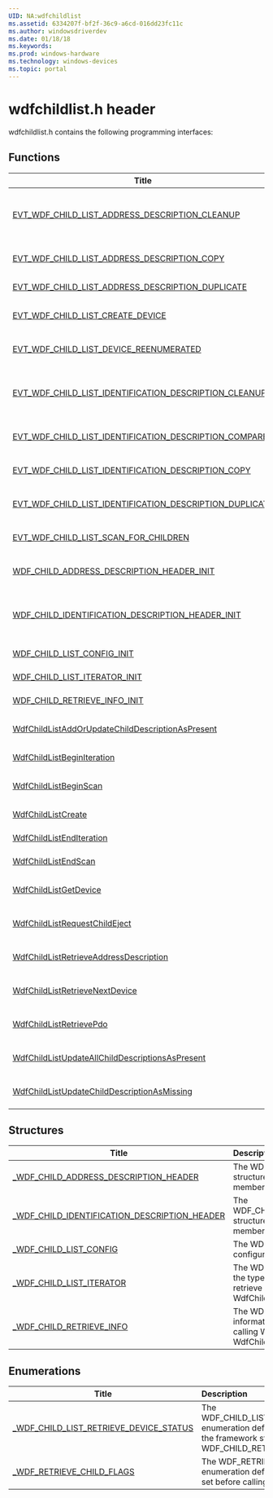 ```yaml
---
UID: NA:wdfchildlist
ms.assetid: 6334207f-bf2f-36c9-a6cd-016dd23fc11c
ms.author: windowsdriverdev
ms.date: 01/18/18
ms.keywords: 
ms.prod: windows-hardware
ms.technology: windows-devices
ms.topic: portal
---
```


# wdfchildlist.h header



wdfchildlist.h contains the following programming interfaces:





## Functions
| Title | Description |
| ---- |:---- |
| [EVT_WDF_CHILD_LIST_ADDRESS_DESCRIPTION_CLEANUP](nc-wdfchildlist-evt_wdf_child_list_address_description_cleanup.md) | A driver's EvtChildListAddressDescriptionCleanup event callback function frees any memory allocations for an address description that the driver's EvtChildListAddressDescriptionDuplicate callback function allocated. |
| [EVT_WDF_CHILD_LIST_ADDRESS_DESCRIPTION_COPY](nc-wdfchildlist-evt_wdf_child_list_address_description_copy.md) | A driver's EvtChildListAddressDescriptionCopy event callback function copies a child address description from one specified location to another. |
| [EVT_WDF_CHILD_LIST_ADDRESS_DESCRIPTION_DUPLICATE](nc-wdfchildlist-evt_wdf_child_list_address_description_duplicate.md) | A driver's EvtChildListAddressDescriptionDuplicate event callback function duplicates a child address description. |
| [EVT_WDF_CHILD_LIST_CREATE_DEVICE](nc-wdfchildlist-evt_wdf_child_list_create_device.md) | A bus driver'sEvtChildListCreateDevice event callback function creates a framework device object for a new device that has been dynamically enumerated. |
| [EVT_WDF_CHILD_LIST_DEVICE_REENUMERATED](nc-wdfchildlist-evt_wdf_child_list_device_reenumerated.md) | A driver's EvtChildListDeviceReenumerated event callback function enables the driver to approve or cancel a reenumeration of a specified device. |
| [EVT_WDF_CHILD_LIST_IDENTIFICATION_DESCRIPTION_CLEANUP](nc-wdfchildlist-evt_wdf_child_list_identification_description_cleanup.md) | A driver's EvtChildListIdentificationDescriptionCleanup event callback function frees any memory allocations for an identification description that the driver's EvtChildListIdentificationDescriptionDuplicate callback function allocated. |
| [EVT_WDF_CHILD_LIST_IDENTIFICATION_DESCRIPTION_COMPARE](nc-wdfchildlist-evt_wdf_child_list_identification_description_compare.md) | A driver's EvtChildListIdentificationDescriptionCompare event callback function compares one child identification description with another. |
| [EVT_WDF_CHILD_LIST_IDENTIFICATION_DESCRIPTION_COPY](nc-wdfchildlist-evt_wdf_child_list_identification_description_copy.md) | A driver's EvtChildListIdentificationDescriptionCopy event callback function copies a child identification description from one specified location to another. |
| [EVT_WDF_CHILD_LIST_IDENTIFICATION_DESCRIPTION_DUPLICATE](nc-wdfchildlist-evt_wdf_child_list_identification_description_duplicate.md) | A driver's EvtChildListIdentificationDescriptionDuplicate event callback function duplicates a child identification description. |
| [EVT_WDF_CHILD_LIST_SCAN_FOR_CHILDREN](nc-wdfchildlist-evt_wdf_child_list_scan_for_children.md) | A driver's EvtChildListScanForChildren event callback function must report all of the child devices that are present. |
| [WDF_CHILD_ADDRESS_DESCRIPTION_HEADER_INIT](nf-wdfchildlist-wdf_child_address_description_header_init.md) | The WDF_CHILD_ADDRESS_DESCRIPTION_HEADER_INIT function initializes a WDF_CHILD_ADDRESS_DESCRIPTION_HEADER structure. |
| [WDF_CHILD_IDENTIFICATION_DESCRIPTION_HEADER_INIT](nf-wdfchildlist-wdf_child_identification_description_header_init.md) | The WDF_CHILD_IDENTIFICATION_DESCRIPTION_HEADER_INIT function initializes a WDF_CHILD_IDENTIFICATION_DESCRIPTION_HEADER structure. |
| [WDF_CHILD_LIST_CONFIG_INIT](nf-wdfchildlist-wdf_child_list_config_init.md) | The WDF_CHILD_LIST_CONFIG_INIT function initializes a WDF_CHILD_LIST_CONFIG structure. |
| [WDF_CHILD_LIST_ITERATOR_INIT](nf-wdfchildlist-wdf_child_list_iterator_init.md) | The WDF_CHILD_LIST_ITERATOR_INIT function initializes a WDF_CHILD_LIST_ITERATOR structure. |
| [WDF_CHILD_RETRIEVE_INFO_INIT](nf-wdfchildlist-wdf_child_retrieve_info_init.md) | The WDF_CHILD_RETRIEVE_INFO_INIT function initializes a WDF_CHILD_RETRIEVE_INFO structure. |
| [WdfChildListAddOrUpdateChildDescriptionAsPresent](nf-wdfchildlist-wdfchildlistaddorupdatechilddescriptionaspresent.md) | The WdfChildListAddOrUpdateChildDescriptionAsPresent method adds a new child description to a list of children or updates an existing child description. |
| [WdfChildListBeginIteration](nf-wdfchildlist-wdfchildlistbeginiteration.md) | The WdfChildListBeginIteration method prepares the framework for retrieving items from a specified child list. |
| [WdfChildListBeginScan](nf-wdfchildlist-wdfchildlistbeginscan.md) | The WdfChildListBeginScan method prepares a specified list of child devices so the driver can update the information in the list. |
| [WdfChildListCreate](nf-wdfchildlist-wdfchildlistcreate.md) | The WdfChildListCreate method creates a child list for a specified parent device. |
| [WdfChildListEndIteration](nf-wdfchildlist-wdfchildlistenditeration.md) | The WdfChildListEndIteration method processes modifications to a specified child list. |
| [WdfChildListEndScan](nf-wdfchildlist-wdfchildlistendscan.md) | The WdfChildListEndScan method processes modifications to a specified child list. |
| [WdfChildListGetDevice](nf-wdfchildlist-wdfchildlistgetdevice.md) | The WdfChildListGetDevice method returns a handle to the framework device object that represents the parent device of a specified child list. |
| [WdfChildListRequestChildEject](nf-wdfchildlist-wdfchildlistrequestchildeject.md) | The WdfChildListRequestChildEject method informs the framework that a specified device is about to be ejected from its docking station. |
| [WdfChildListRetrieveAddressDescription](nf-wdfchildlist-wdfchildlistretrieveaddressdescription.md) | The WdfChildListRetrieveAddressDescription method locates a child device that has a specified identification description and retrieves the device's address description. |
| [WdfChildListRetrieveNextDevice](nf-wdfchildlist-wdfchildlistretrievenextdevice.md) | The WdfChildListRetrieveNextDevice method traverses a specified child list and retrieves the next child device that matches specified criteria. |
| [WdfChildListRetrievePdo](nf-wdfchildlist-wdfchildlistretrievepdo.md) | The WdfChildListRetrievePdo method returns a handle to the framework device object that is associated with a specified child description in a child list. |
| [WdfChildListUpdateAllChildDescriptionsAsPresent](nf-wdfchildlist-wdfchildlistupdateallchilddescriptionsaspresent.md) | The WdfChildListUpdateAllChildDescriptionsAsPresent method informs the framework that all of the child devices in a specified child list are plugged in and available. |
| [WdfChildListUpdateChildDescriptionAsMissing](nf-wdfchildlist-wdfchildlistupdatechilddescriptionasmissing.md) | The WdfChildListUpdateChildDescriptionAsMissing method informs the framework that a specified child device is currently unplugged or otherwise unavailable. |



## Structures
| Title | Description |
| ---- |:---- |
| [_WDF_CHILD_ADDRESS_DESCRIPTION_HEADER](ns-wdfchildlist-_wdf_child_address_description_header.md) | The WDF_CHILD_ADDRESS_DESCRIPTION_HEADER structure is a header structure that must be the first member of every address description structure. |
| [_WDF_CHILD_IDENTIFICATION_DESCRIPTION_HEADER](ns-wdfchildlist-_wdf_child_identification_description_header.md) | The WDF_CHILD_IDENTIFICATION_DESCRIPTION_HEADER structure is a header structure that must be the first member of every identification description structure. |
| [_WDF_CHILD_LIST_CONFIG](ns-wdfchildlist-_wdf_child_list_config.md) | The WDF_CHILD_LIST_CONFIG structure contains configuration information for a list of child devices. |
| [_WDF_CHILD_LIST_ITERATOR](ns-wdfchildlist-_wdf_child_list_iterator.md) | The WDF_CHILD_LIST_ITERATOR structure identifies the type of child devices that the framework will retrieve when a driver calls WdfChildListRetrieveNextDevice. |
| [_WDF_CHILD_RETRIEVE_INFO](ns-wdfchildlist-_wdf_child_retrieve_info.md) | The WDF_CHILD_RETRIEVE_INFO structure contains information about a child device that is obtained by calling WdfChildListRetrieveNextDevice or WdfChildListRetrievePdo. |


## Enumerations
| Title | Description |
| ---- |:---- |
| [_WDF_CHILD_LIST_RETRIEVE_DEVICE_STATUS](ne-wdfchildlist-_wdf_child_list_retrieve_device_status.md) | The WDF_CHILD_LIST_RETRIEVE_DEVICE_STATUS enumeration defines device status values that the framework stores in a driver's WDF_CHILD_RETRIEVE_INFO structure. |
| [_WDF_RETRIEVE_CHILD_FLAGS](ne-wdfchildlist-_wdf_retrieve_child_flags.md) | The WDF_RETRIEVE_CHILD_FLAGS enumeration defines flags that a driver can set before calling WdfChildListBeginIteration. |